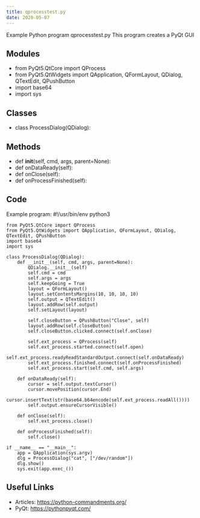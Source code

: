 ```yaml
---
title: qprocesstest.py
date: 2020-05-07
---
```

Example Python program qprocesstest.py
This program creates a PyQt GUI

## Modules

* from PyQt5.QtCore import QProcess
* from PyQt5.QtWidgets import QApplication, QFormLayout, QDialog, QTextEdit, QPushButton
* import base64
* import sys

## Classes

* class ProcessDialog(QDialog):

## Methods

* def __init__(self, cmd, args, parent=None):
* def onDataReady(self):
* def onClose(self):
* def onProcessFinished(self):

## Code

Example program:
    #!/usr/bin/env python3
    
    from PyQt5.QtCore import QProcess
    from PyQt5.QtWidgets import QApplication, QFormLayout, QDialog, QTextEdit, QPushButton
    import base64
    import sys
    
    class ProcessDialog(QDialog):
        def __init__(self, cmd, args, parent=None):
            QDialog.__init__(self)
            self.cmd = cmd
            self.args = args
            self.keepGoing = True
            layout = QFormLayout()
            layout.setContentsMargins(10, 10, 10, 10)
            self.output = QTextEdit()
            layout.addRow(self.output)
            self.setLayout(layout)
    
            self.closeButton = QPushButton("Close", self)
            layout.addRow(self.closeButton)
            self.closeButton.clicked.connect(self.onClose)
    
            self.ext_process = QProcess(self)
            self.ext_process.started.connect(self.open)
            self.ext_process.readyReadStandardOutput.connect(self.onDataReady)
            self.ext_process.finished.connect(self.onProcessFinished)
            self.ext_process.start(self.cmd, self.args)
    
        def onDataReady(self):
            cursor = self.output.textCursor()
            cursor.movePosition(cursor.End)
            cursor.insertText(str(base64.b64encode(self.ext_process.readAll())))
            self.output.ensureCursorVisible()
            
        def onClose(self):
            self.ext_process.close()
    
        def onProcessFinished(self):
            self.close()
    
    if __name__ == "__main__":
        app = QApplication(sys.argv)
        dlg = ProcessDialog("cat", ["/dev/random"])
        dlg.show()    
        sys.exit(app.exec_())
    

## Useful Links

- Articles: https://python-commandments.org/
- PyQt: https://pythonpyqt.com/
